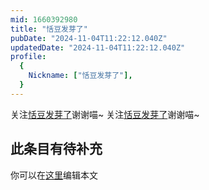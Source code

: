 ```yaml
---
mid: 1660392980
title: "恬豆发芽了"
pubDate: "2024-11-04T11:22:12.040Z"
updatedDate: "2024-11-04T11:22:12.040Z"
profile:
  {
    Nickname: ["恬豆发芽了"],
  }
---
```


关注[恬豆发芽了](https://space.bilibili.com/1660392980)谢谢喵~ 关注[恬豆发芽了](https://space.bilibili.com/1660392980)谢谢喵~

## 此条目有待补充
你可以在[这里](https://github.com/Yuhanawa/VTuber.ICU-Content/edit/master/v/恬豆发芽了/index.md)编辑本文
